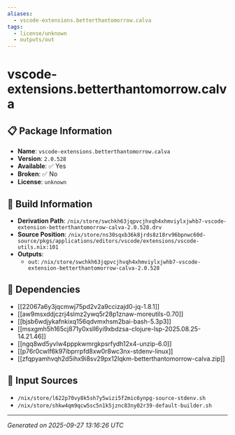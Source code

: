 ```yaml
---
aliases:
  - vscode-extensions.betterthantomorrow.calva
tags:
  - license/unknown
  - outputs/out
---
```


# vscode-extensions.betterthantomorrow.calva

## 📋 Package Information

- **Name**: `vscode-extensions.betterthantomorrow.calva`
- **Version**: `2.0.528`
- **Available**: ✅ Yes
- **Broken**: ✅ No
- **License**: `unknown`

## 🔧 Build Information

- **Derivation Path**: `/nix/store/swchkh63jqpvcjhvqh4xhmviylxjwhb7-vscode-extension-betterthantomorrow-calva-2.0.528.drv`
- **Source Position**: `/nix/store/ns30sqxb36k8jrds8z18rv96bpnwc60d-source/pkgs/applications/editors/vscode/extensions/vscode-utils.nix:101`
- **Outputs**:
  - `out`:  `/nix/store/swchkh63jqpvcjhvqh4xhmviylxjwhb7-vscode-extension-betterthantomorrow-calva-2.0.528`

## 🔗 Dependencies

- [[22067a6y3jqcmwj75pd2v2a9ccizajd0-jq-1.8.1]]
- [[aw9msxddjczrj4slmz2ywq5r28p1znaw-moreutils-0.70]]
- [[bjsb6wdjykafnkixq156qdvmxhsm2bai-bash-5.3p3]]
- [[msxgmh5h165cj871y0xsll6yi9xbdzsa-clojure-lsp-2025.08.25-14.21.46]]
- [[ngq8wd5yvlw4pppkwmrgkpsrfydh12x4-unzip-6.0]]
- [[p76r0cwlf6k97ibprrpfd8xw0r8wc3nx-stdenv-linux]]
- [[zfqpyamhvqh2d5ihx9i8sv29px12lqkm-betterthantomorrow-calva.zip]]

## 📁 Input Sources

- `/nix/store/l622p70vy8k5sh7y5wizi5f2mic6ynpg-source-stdenv.sh`
- `/nix/store/shkw4qm9qcw5sc5n1k5jznc83ny02r39-default-builder.sh`

---
*Generated on 2025-09-27 13:16:26 UTC*
